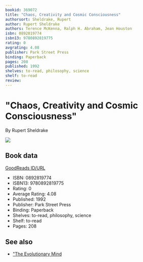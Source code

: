 ```yaml
---
bookid: 369072
title: "Chaos, Creativity and Cosmic Consciousness"
authorsort: Sheldrake, Rupert
author: Rupert Sheldrake
authors: Terence McKenna, Ralph H. Abraham, Jean Houston
isbn: 0892819774
isbn13: 9780892819775
rating: 0
avgrating: 4.08
publisher: Park Street Press
binding: Paperback
pages: 208
published: 1992
shelves: to-read, philosophy, science
shelf: to-read
review: 
---
```


# "Chaos, Creativity and Cosmic Consciousness"

By Rupert Sheldrake

![](../../1389376496l/369072.jpg)

## Book data

[GoodReads ID/URL](https://www.goodreads.com/book/show/369072)

- ISBN: 0892819774
- ISBN13: 9780892819775
- Rating: 0
- Average Rating: 4.08
- Published: 1992
- Publisher: Park Street Press
- Binding: Paperback
- Shelves: to-read, philosophy, science
- Shelf: to-read
- Pages: 208


## See also

- ["The Evolutionary Mind](The_Evolutionary_Mind-_Conversations_on_Science__Imagination_and_Spirit.md)
